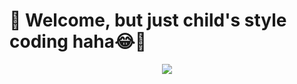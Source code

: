 <h1>👾 Welcome, but just child's style coding haha😂👾</h1>
<div align="center">
<!--   <img src="https://www.wyzowl.com/wp-content/uploads/2021/12/tenor.gif"> -->
  <img src="https://mblogthumb-phinf.pstatic.net/MjAyMDEwMjJfMTMw/MDAxNjAzMzc1NTY1Mjky.VuT6CYMhfLvvgIjY07XQApDUEp5xEV6SiqxLOK1ouCQg.5KJgbQXVaGHQSMKleoZ8qa-YvmCX9u-FWETcZ51qP_gg.GIF.mmj5202/1583843323477.gif?type=w800">
</div>
